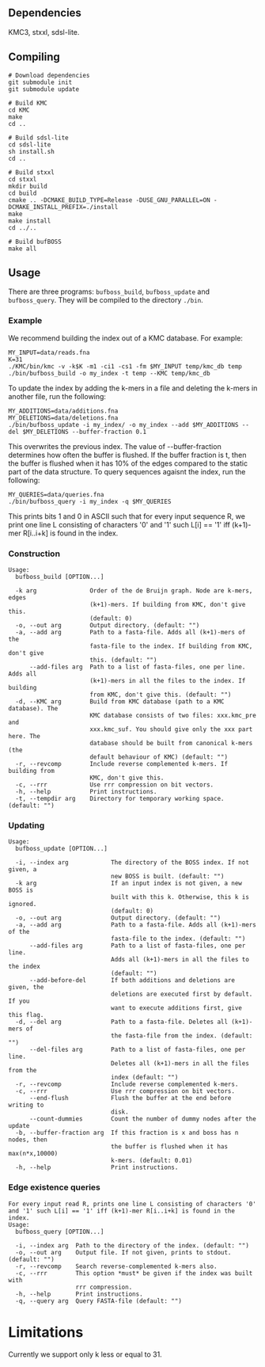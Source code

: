 ## Dependencies

KMC3, stxxl, sdsl-lite.

## Compiling

```
# Download dependencies
git submodule init
git submodule update

# Build KMC
cd KMC
make
cd ..

# Build sdsl-lite
cd sdsl-lite
sh install.sh
cd ..

# Build stxxl
cd stxxl
mkdir build
cd build
cmake .. -DCMAKE_BUILD_TYPE=Release -DUSE_GNU_PARALLEL=ON -DCMAKE_INSTALL_PREFIX=./install
make
make install
cd ../..

# Build bufBOSS
make all

```

## Usage

There are three programs: `bufboss_build`, `bufboss_update` and `bufboss_query`. They will be compiled to the directory `./bin`. 

### Example

We recommend building the index out of a KMC database. For example:

```
MY_INPUT=data/reads.fna
K=31
./KMC/bin/kmc -v -k$K -m1 -ci1 -cs1 -fm $MY_INPUT temp/kmc_db temp
./bin/bufboss_build -o my_index -t temp --KMC temp/kmc_db
```

To update the index by adding the k-mers in a file and deleting the k-mers in another file, run the following:

```
MY_ADDITIONS=data/additions.fna 
MY_DELETIONS=data/deletions.fna 
./bin/bufboss_update -i my_index/ -o my_index --add $MY_ADDITIONS --del $MY_DELETIONS --buffer-fraction 0.1
```

This overwrites the previous index. The value of --buffer-fraction determines how often the buffer is flushed. If the buffer fraction is t, then the buffer is flushed when it has 10% of the edges compared to the static part of the data structure. To query sequences agaisnt the index, run the following:

```
MY_QUERIES=data/queries.fna
./bin/bufboss_query -i my_index -q $MY_QUERIES
```

This prints bits 1 and 0 in ASCII such that for every input sequence R, we print one line L consisting of characters '0' and '1' such L[i] == '1' iff (k+1)-mer R[i..i+k] is found in the index.

### Construction

```
Usage:
  bufboss_build [OPTION...]

  -k arg               Order of the de Bruijn graph. Node are k-mers, edges
                       (k+1)-mers. If building from KMC, don't give this.
                       (default: 0)
  -o, --out arg        Output directory. (default: "")
  -a, --add arg        Path to a fasta-file. Adds all (k+1)-mers of the
                       fasta-file to the index. If building from KMC, don't give
                       this. (default: "")
      --add-files arg  Path to a list of fasta-files, one per line. Adds all
                       (k+1)-mers in all the files to the index. If building
                       from KMC, don't give this. (default: "")
  -d, --KMC arg        Build from KMC database (path to a KMC database). The
                       KMC database consists of two files: xxx.kmc_pre and
                       xxx.kmc_suf. You should give only the xxx part here. The
                       database should be built from canonical k-mers (the
                       default behaviour of KMC) (default: "")
  -r, --revcomp        Include reverse complemented k-mers. If building from
                       KMC, don't give this.
  -c, --rrr            Use rrr compression on bit vectors.
  -h, --help           Print instructions.
  -t, --tempdir arg    Directory for temporary working space. (default: "")
```

### Updating

```
Usage:
  bufboss_update [OPTION...]

  -i, --index arg            The directory of the BOSS index. If not given, a
                             new BOSS is built. (default: "")
  -k arg                     If an input index is not given, a new BOSS is
                             built with this k. Otherwise, this k is ignored.
                             (default: 0)
  -o, --out arg              Output directory. (default: "")
  -a, --add arg              Path to a fasta-file. Adds all (k+1)-mers of the
                             fasta-file to the index. (default: "")
      --add-files arg        Path to a list of fasta-files, one per line.
                             Adds all (k+1)-mers in all the files to the index
                             (default: "")
      --add-before-del       If both additions and deletions are given, the
                             deletions are executed first by default. If you
                             want to execute additions first, give this flag.
  -d, --del arg              Path to a fasta-file. Deletes all (k+1)-mers of
                             the fasta-file from the index. (default: "")
      --del-files arg        Path to a list of fasta-files, one per line.
                             Deletes all (k+1)-mers in all the files from the
                             index (default: "")
  -r, --revcomp              Include reverse complemented k-mers.
  -c, --rrr                  Use rrr compression on bit vectors.
      --end-flush            Flush the buffer at the end before writing to
                             disk.
      --count-dummies        Count the number of dummy nodes after the update
  -b, --buffer-fraction arg  If this fraction is x and boss has n nodes, then
                             the buffer is flushed when it has max(n*x,10000)
                             k-mers. (default: 0.01)
  -h, --help                 Print instructions.

```

### Edge existence queries

```
For every input read R, prints one line L consisting of characters '0' and '1' such L[i] == '1' iff (k+1)-mer R[i..i+k] is found in the index.
Usage:
  bufboss_query [OPTION...]

  -i, --index arg  Path to the directory of the index. (default: "")
  -o, --out arg    Output file. If not given, prints to stdout. (default: "")
  -r, --revcomp    Search reverse-complemented k-mers also.
  -c, --rrr        This option *must* be given if the index was built with
                   rrr compression.
  -h, --help       Print instructions.
  -q, --query arg  Query FASTA-file (default: "")
```

# Limitations

Currently we support only k less or equal to 31.
